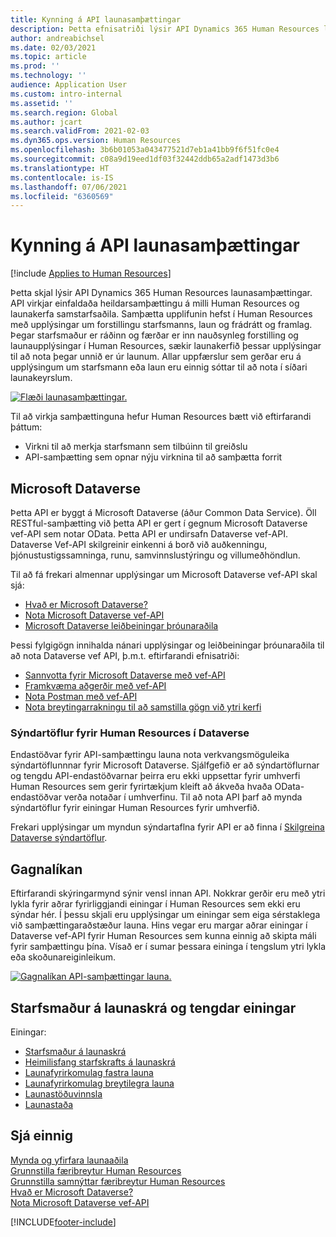 ```yaml
---
title: Kynning á API launasamþættingar
description: Þetta efnisatriði lýsir API Dynamics 365 Human Resources launasamþættingar.
author: andreabichsel
ms.date: 02/03/2021
ms.topic: article
ms.prod: ''
ms.technology: ''
audience: Application User
ms.custom: intro-internal
ms.assetid: ''
ms.search.region: Global
ms.author: jcart
ms.search.validFrom: 2021-02-03
ms.dyn365.ops.version: Human Resources
ms.openlocfilehash: 3b6b01053a043477521d7eb1a41bb9f6f51fc0e4
ms.sourcegitcommit: c08a9d19eed1df03f32442ddb65a2adf1473d3b6
ms.translationtype: HT
ms.contentlocale: is-IS
ms.lasthandoff: 07/06/2021
ms.locfileid: "6360569"
---
```

# <a name="payroll-integration-api-introduction"></a>Kynning á API launasamþættingar

[!include [Applies to Human Resources](../includes/applies-to-hr.md)]

Þetta skjal lýsir API Dynamics 365 Human Resources launasamþættingar. API virkjar einfaldaða heildarsamþættingu á milli Human Resources og launakerfa samstarfsaðila. Samþætta upplifunin hefst í Human Resources með upplýsingar um forstillingu starfsmanns, laun og frádrátt og framlag. Þegar starfsmaður er ráðinn og færðar er inn nauðsynleg forstilling og launaupplýsingar í Human Resources, sækir launakerfið þessar upplýsingar til að nota þegar unnið er úr launum. Allar uppfærslur sem gerðar eru á upplýsingum um starfsmann eða laun eru einnig sóttar til að nota í síðari launakeyrslum.

[![Flæði launasamþættingar.](media/hr-admin-integration-payroll-api-introduction-flow.png)](media/hr-admin-integration-payroll-api-introduction-flow-2.png#lightbox)

Til að virkja samþættinguna hefur Human Resources bætt við eftirfarandi þáttum:

- Virkni til að merkja starfsmann sem tilbúinn til greiðslu
- API-samþætting sem opnar nýju virknina til að samþætta forrit

## <a name="microsoft-dataverse"></a>Microsoft Dataverse

Þetta API er byggt á Microsoft Dataverse (áður Common Data Service). Öll RESTful-samþætting við þetta API er gert í gegnum Microsoft Dataverse vef-API sem notar OData. Þetta API er undirsafn Dataverse vef-API. Dataverse Vef-API skilgreinir einkenni á borð við auðkenningu, þjónustustigssamninga, runu, samvinnslustýringu og villumeðhöndlun.

Til að fá frekari almennar upplýsingar um Microsoft Dataverse vef-API skal sjá:

- [Hvað er Microsoft Dataverse?](/powerapps/maker/data-platform/data-platform-intro)
- [Nota Microsoft Dataverse vef-API](/powerapps/developer/data-platform/webapi/overview)
- [Microsoft Dataverse leiðbeiningar þróunaraðila](/powerapps/developer/data-platform)

Þessi fylgigögn innihalda nánari upplýsingar og leiðbeiningar þróunaraðila til að nota Dataverse vef API, þ.m.t. eftirfarandi efnisatriði:

- [Sannvotta fyrir Microsoft Dataverse með vef-API](/powerapps/developer/data-platform/webapi/authenticate-web-api)
- [Framkvæma aðgerðir með vef-API](/powerapps/developer/data-platform/webapi/perform-operations-web-api)
- [Nota Postman með vef-API](/powerapps/developer/data-platform/webapi/use-postman-web-api)
- [Nota breytingarrakningu til að samstilla gögn við ytri kerfi](/powerapps/developer/data-platform/use-change-tracking-synchronize-data-external-systems)

### <a name="virtual-tables-for-human-resources-in-dataverse"></a>Sýndartöflur fyrir Human Resources í Dataverse

Endastöðvar fyrir API-samþættingu launa nota verkvangsmöguleika sýndartöflunnnar fyrir Microsoft Dataverse. Sjálfgefið er að sýndartöflurnar og tengdu API-endastöðvarnar þeirra eru ekki uppsettar fyrir umhverfi Human Resources sem gerir fyrirtækjum kleift að ákveða hvaða OData-endastöðvar verða notaðar í umhverfinu. Til að nota API þarf að mynda sýndartöflur fyrir einingar Human Resources fyrir umhverfið.

Frekari upplýsingar um myndun sýndartaflna fyrir API er að finna í [Skilgreina Dataverse sýndartöflur](./hr-admin-integration-common-data-service-virtual-entities.md).

## <a name="data-model"></a>Gagnalíkan

Eftirfarandi skýringarmynd sýnir vensl innan API. Nokkrar gerðir eru með ytri lykla fyrir aðrar fyrirliggjandi einingar í Human Resources sem ekki eru sýndar hér. Í þessu skjali eru upplýsingar um einingar sem eiga sérstaklega við samþættingaraðstæður launa. Hins vegar eru margar aðrar einingar í Dataverse vef-API fyrir Human Resources sem kunna einnig að skipta máli fyrir samþættingu þína. Vísað er í sumar þessara eininga í tengslum ytri lykla eða skoðunareiginleikum.

[![Gagnalíkan API-samþættingar launa.](media/hr-admin-payroll-api-data-model.png)](media/hr-admin-payroll-api-data-model.png#lightbox)

## <a name="payroll-employee-and-related-entities"></a>Starfsmaður á launaskrá og tengdar einingar

Einingar:

- [Starfsmaður á launaskrá](hr-admin-integration-payroll-api-payroll-employee.md)
- [Heimilisfang starfskrafts á launaskrá](hr-admin-integration-payroll-api-payroll-worker-address.md)
- [Launafyrirkomulag fastra launa](hr-admin-integration-payroll-api-payroll-fixed-compensation-plan.md)
- [Launafyrirkomulag breytilegra launa](hr-admin-integration-payroll-api-payroll-variable-compensation-plan.md)
- [Launastöðuvinnsla](hr-admin-integration-payroll-api-payroll-position-job.md)
- [Launastaða](hr-admin-integration-payroll-api-payroll-position.md)

## <a name="see-also"></a>Sjá einnig

[Mynda og yfirfara launaaðila](hr-admin-integration-payroll-api-generate-review-entities.md)<br>
[Grunnstilla færibreytur Human Resources](hr-setup-parameters.md)<br>
[Grunnstilla samnýttar færibreytur Human Resources](hr-setup-shared-parameters.md)<br>
[Hvað er Microsoft Dataverse?](/powerapps/maker/data-platform/data-platform-intro)<br>
[Nota Microsoft Dataverse vef-API](/powerapps/developer/data-platform/webapi/overview)<br>

[!INCLUDE[footer-include](../includes/footer-banner.md)]
